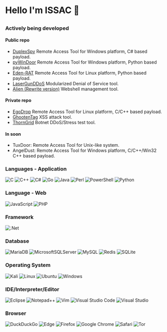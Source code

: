 # Hello I'm ISSAC 👋
## <script>alert(/This is not executable...is it?/);</script>

<!--
**iss4cf0ng/iss4cf0ng** is a ✨ _special_ ✨ repository because its `README.md` (this file) appears on your GitHub profile.

Here are some ideas to get you started:

- 🔭 I’m currently working on ...
- 🌱 I’m currently learning ...
- 👯 I’m looking to collaborate on ...
- 🤔 I’m looking for help with ...
- 💬 Ask me about ...
- 📫 How to reach me: ...
- 😄 Pronouns: ...
- ⚡ Fun fact: ...
-->

<!--
![](https://github-readme-stats.vercel.app/api?username=iss4cf0ng&show_icons=true&theme=dark)
![](https://github-readme-stats.vercel.app/api/top-langs/?username=iss4cf0ng&exclude_repo=iss4cf0ng,iss4cf0ng.github.io)
-->

<h3 aligin="left">Actively being developed</h3>
<h4 aligin="left">Public repo</h4>

- [DuplexSpy](https://github.com/iss4cf0ng/DuplexSpyCS) Remote Access Tool for Windows platform, C# based payload.
- [pyWinDoor](https://github.com/iss4cf0ng/pyWinDoor) Remote Access Tool for Windows platform, Python based payload.
- [Eden-RAT](https://github.com/iss4cf0ng/Eden-RAT) Remote Access Tool for Linux platform, Python based payload.
- [LaserGunDDoS](https://github.com/iss4cf0ng/LaserGunDDoS) Modularized Denial of Service tool.
- [Alien (Rewrite version)](https://github.com/iss4cf0ng/Alien) Webshell management tool.

<h4 aligin="left">Private repo</h4>

- [EgoDrop](https://github.com/iss4cf0ng/EgoDrop) Remote Access Tool for Linux platform, C/C++ based payload.
- [GhootenTag](https://github.com/iss4cf0ng/GhootenTag) XSS attack tool.
- [ThornGrid](https://github.com/iss4cf0ng/ThornGrid) Botnet DDoS/Stress test tool.

<h4 aligin="left">In soon</h4>

- TuxDoor: Remote Access Tool for Unix-like system.
- AngelDust: Remote Access Tool for Windows platform, C/C++/Win32 C++ based payload.

<h3 align="left">Languages - Application</h3>

![C](https://img.shields.io/badge/c-%2300599C.svg?style=for-the-badge&logo=c&logoColor=white)
![C++](https://img.shields.io/badge/c++-%2300599C.svg?style=for-the-badge&logo=c%2B%2B&logoColor=white)
![C#](https://img.shields.io/badge/c%23-%23239120.svg?style=for-the-badge&logo=csharp&logoColor=white)
![Go](https://img.shields.io/badge/go-%2300ADD8.svg?style=for-the-badge&logo=go&logoColor=white)
![Java](https://img.shields.io/badge/java-%23ED8B00.svg?style=for-the-badge&logo=openjdk&logoColor=white)
![Perl](https://img.shields.io/badge/perl-%2339457E.svg?style=for-the-badge&logo=perl&logoColor=white)
![PowerShell](https://img.shields.io/badge/PowerShell-%235391FE.svg?style=for-the-badge&logo=powershell&logoColor=white)
![Python](https://img.shields.io/badge/python-3670A0?style=for-the-badge&logo=python&logoColor=ffdd54)

<h3 align="left">Language - Web</h3>

![JavaScript](https://img.shields.io/badge/javascript-%23323330.svg?style=for-the-badge&logo=javascript&logoColor=%23F7DF1E)
![PHP](https://img.shields.io/badge/php-%23777BB4.svg?style=for-the-badge&logo=php&logoColor=white)

<h3 align="left">Framework</h3>

![.Net](https://img.shields.io/badge/.NET-5C2D91?style=for-the-badge&logo=.net&logoColor=white)

<h3 align="left">Database</h3>

![MariaDB](https://img.shields.io/badge/MariaDB-003545?style=for-the-badge&logo=mariadb&logoColor=white)
![MicrosoftSQLServer](https://img.shields.io/badge/Microsoft%20SQL%20Server-CC2927?style=for-the-badge&logo=microsoft%20sql%20server&logoColor=white)
![MySQL](https://img.shields.io/badge/mysql-4479A1.svg?style=for-the-badge&logo=mysql&logoColor=white)
![Redis](https://img.shields.io/badge/redis-%23DD0031.svg?style=for-the-badge&logo=redis&logoColor=white)
![SQLite](https://img.shields.io/badge/sqlite-%2307405e.svg?style=for-the-badge&logo=sqlite&logoColor=white)

<h3 align="left">Operating System</h3>

![Kali](https://img.shields.io/badge/Kali-268BEE?style=for-the-badge&logo=kalilinux&logoColor=white)
![Linux](https://img.shields.io/badge/Linux-FCC624?style=for-the-badge&logo=linux&logoColor=black)
![Ubuntu](https://img.shields.io/badge/Ubuntu-E95420?style=for-the-badge&logo=ubuntu&logoColor=white)
![Windows](https://img.shields.io/badge/Windows-0078D6?style=for-the-badge&logo=windows&logoColor=white)

<h3 align="left">IDE/Interpreter/Editor</h3>

![Eclipse](https://img.shields.io/badge/Eclipse-FE7A16.svg?style=for-the-badge&logo=Eclipse&logoColor=white)
![Notepad++](https://img.shields.io/badge/Notepad++-90E59A.svg?style=for-the-badge&logo=notepad%2b%2b&logoColor=black)
![Vim](https://img.shields.io/badge/VIM-%2311AB00.svg?style=for-the-badge&logo=vim&logoColor=white)
![Visual Studio Code](https://img.shields.io/badge/Visual%20Studio%20Code-0078d7.svg?style=for-the-badge&logo=visual-studio-code&logoColor=white)
![Visual Studio](https://img.shields.io/badge/Visual%20Studio-5C2D91.svg?style=for-the-badge&logo=visual-studio&logoColor=white)

<h3 align="left">Browser</h3>

![DuckDuckGo](https://img.shields.io/badge/duckduckgo-de5833?style=for-the-badge&logo=duckduckgo&logoColor=white)
![Edge](https://img.shields.io/badge/Edge-0078D7?style=for-the-badge&logo=Microsoft-edge&logoColor=white)
![Firefox](https://img.shields.io/badge/Firefox-FF7139?style=for-the-badge&logo=Firefox-Browser&logoColor=white)
![Google Chrome](https://img.shields.io/badge/Google%20Chrome-4285F4?style=for-the-badge&logo=GoogleChrome&logoColor=white)
![Safari](https://img.shields.io/badge/Safari-000000?style=for-the-badge&logo=Safari&logoColor=white)
![Tor](https://img.shields.io/badge/Tor-7D4698?style=for-the-badge&logo=Tor-Browser&logoColor=white)

<!--

## Reading lists
### Windows

| Name                                       |
|--------------------------------------------|
| Windows Internals, Part 1                  |
| Windows Internals, Part 2                  |
| 完全 OS 核心精修 - 熟稔 Windows API 基礎篇 |
| 完全 OS 核心精修 - 熟稔 Windows API 高級篇 |

### Linux


### Pentest

| Name                              |
|-----------------------------------|
| 域滲透攻防指南                    |
| ATT & CK 視角下的紅藍對抗實戰指南 |
| 紅隊實戰寶典之內網滲透測試        |
| 紅藍對抗：近源滲透實戰寶典        |
| 內網滲透實戰攻略                  |

### Coding


-->
